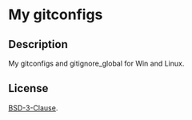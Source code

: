 # My gitconfigs



## Description

My gitconfigs and gitignore_global for Win and Linux.



## License

[BSD-3-Clause](./LICENSE).
